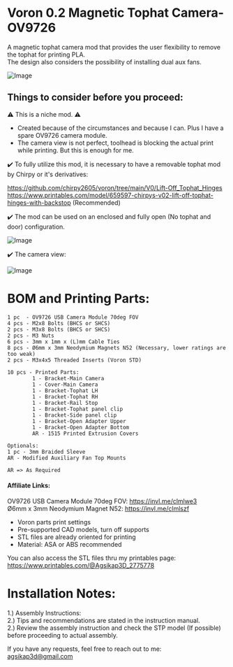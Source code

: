 # Voron 0.2 Magnetic Tophat Camera-OV9726

A magnetic tophat camera mod that provides the user flexibility to remove the tophat for printing PLA.  
The design also considers the possibility of installing dual aux fans.

![Image](https://github.com/user-attachments/assets/739108f9-3efa-42a8-b196-a132af402f76)

## Things to consider before you proceed:
⚠️ This is a niche mod. ⚠️  
- Created because of the circumstances and because I can. Plus I have a spare OV9726 camera module.
- The camera view is not perfect, toolhead is blocking the actual print while printing. But this is enough for me.

✔️ To fully utilize this mod, it is necessary to have a removable tophat mod by Chirpy or it's derivatives: 

https://github.com/chirpy2605/voron/tree/main/V0/Lift-Off_Tophat_Hinges   
https://www.printables.com/model/659597-chirpys-v02-lift-off-tophat-hinges-with-backstop (Recommended)

✔️ The mod can be used on an enclosed and fully open (No tophat and door) configuration. 

![Image](https://github.com/user-attachments/assets/975ee5f9-6029-456f-b9c7-1050269583d1)  

✔️ The camera view:   

![Image](https://github.com/user-attachments/assets/d1b0670c-0645-4550-9c38-5290c86cbaa7)

# BOM and Printing Parts:  
```
1 pc  - OV9726 USB Camera Module 70deg FOV
4 pcs - M2x8 Bolts (BHCS or SHCS)
2 pcs - M3x8 Bolts (BHCS or SHCS)
2 pcs - M3 Nuts
6 pcs - 3mm x 1mm x (L)mm Cable Ties
8 pcs - Ø6mm x 3mm Neodymium Magnets N52 (Necessary, lower ratings are too weak)
2 pcs - M3x4x5 Threaded Inserts (Voron STD)

10 pcs - Printed Parts:
        1 - Bracket-Main Camera
        1 - Cover-Main Camera
        1 - Bracket-Tophat LH
        1 - Bracket-Tophat RH
        1 - Bracket-Rail Stop
        1 - Bracket-Tophat panel clip
        1 - Bracket-Side panel clip
        1 - Bracket-Open Adapter Upper
        1 - Bracket-Open Adapter Bottom
        AR - 1515 Printed Extrusion Covers

Optionals:
1 pc - 3mm Braided Sleeve
AR - Modified Auxiliary Fan Top Mounts

AR => As Required
```
#### Affiliate Links:  
OV9726 USB Camera Module 70deg FOV: https://invl.me/clmlwe3  
Ø6mm x 3mm Neodymium Magnet N52: https://invl.me/clmlszf

- Voron parts print settings
- Pre-supported CAD models, turn off supports
- STL files are already oriented for printing 
- Material: ASA or ABS recommended

You can also access the STL files thru my printables page:  
https://www.printables.com/@Agsikap3D_2775778

# Installation Notes:
1.) Assembly Instructions:  
2.) Tips and recommendations are stated in the instruction manual.  
2.) Review the assembly instruction and check the STP model (If possible) before proceeding to actual assembly. 

If you have any requests, feel free to reach out to me:  
agsikap3d@gmail.com
